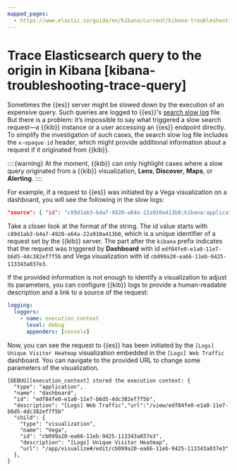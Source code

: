 ```yaml
---
mapped_pages:
  - https://www.elastic.co/guide/en/kibana/current/kibana-troubleshooting-trace-query.html
---
```


# Trace Elasticsearch query to the origin in Kibana [kibana-troubleshooting-trace-query]

Sometimes the {{es}} server might be slowed down by the execution of an expensive query. Such queries are logged to {{es}}'s [search slow log](https://www.elastic.co/guide/en/elasticsearch/reference/current/index-modules-slowlog.html#search-slow-log) file. But there is a problem: it’s impossible to say what triggered a slow search request—a {{kib}} instance or a user accessing an {{es}} endpoint directly. To simplify the investigation of such cases, the search slow log file includes the `x-opaque-id` header, which might provide additional information about a request if it originated from {{kib}}.

::::{warning} 
At the moment, {{kib}} can only highlight cases where a slow query originated from a {{kib}} visualization, **Lens**, **Discover**, **Maps**, or **Alerting**.
::::


For example, if a request to {{es}} was initiated by a Vega visualization on a dashboard, you will see the following in the slow logs:

```json
"source": { "id": "c89d1ab3-b4a7-4920-a64a-22a910a413b0;kibana:application:dashboard:edf84fe0-e1a0-11e7-b6d5-4dc382ef7f5b;visualization:Vega:cb099a20-ea66-11eb-9425-113343a037e3" }
```

Take a closer look at the format of the string. The id value starts with  `c89d1ab3-b4a7-4920-a64a-22a910a413b0`, which is a unique identifier of a request set by the {{kib}} server. The part after the `kibana` prefix indicates that the request was triggered by **Dashboard** with id `edf84fe0-e1a0-11e7-b6d5-4dc382ef7f5b` and Vega visualization with id `cb099a20-ea66-11eb-9425-113343a037e3`.

If the provided information is not enough to identify a visualization to adjust its parameters, you can configure {{kib}} logs to provide a human-readable description and a link to a source of the request:

```yaml
logging:
  loggers:
    - name: execution_context
      level: debug
      appenders: [console]
```

Now, you can see the request to {{es}} has been initiated by the `[Logs] Unique Visitor Heatmap` visualization embedded in the `[Logs] Web Traffic` dashboard. You can navigate to the provided URL to change some parameters of the visualization.

```text
[DEBUG][execution_context] stored the execution context: {
  "type": "application",
  "name": "dashboard",
  "id": "edf84fe0-e1a0-11e7-b6d5-4dc382ef7f5b",
  "description": "[Logs] Web Traffic","url":"/view/edf84fe0-e1a0-11e7-b6d5-4dc382ef7f5b"
  "child": {
    "type": "visualization",
    "name": "Vega",
    "id": "cb099a20-ea66-11eb-9425-113343a037e3",
    "description": "[Logs] Unique Visitor Heatmap",
    "url": "/app/visualize#/edit/cb099a20-ea66-11eb-9425-113343a037e3"
  },
}
```

